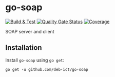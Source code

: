 # go-soap

[![Build & Test](https://github.com/deb-ict/go-soap/actions/workflows/build.yml/badge.svg)](https://github.com/deb-ict/go-soap/actions/workflows/build.yml)
[![Quality Gate Status](https://sonarcloud.io/api/project_badges/measure?project=deb-ict_go-soap&metric=alert_status)](https://sonarcloud.io/summary/new_code?id=deb-ict_go-soap)
[![Coverage](https://sonarcloud.io/api/project_badges/measure?project=deb-ict_go-soap&metric=coverage)](https://sonarcloud.io/summary/new_code?id=deb-ict_go-soap)

SOAP server and client

## Installation
Install `go-soap` using `go get`:

`go get -u github.com/deb-ict/go-soap`
